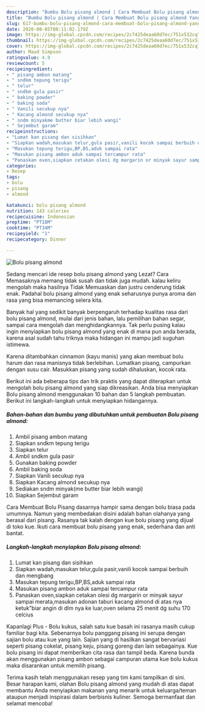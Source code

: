 ```yaml
---
description: "Bumbu Bolu pisang almond | Cara Membuat Bolu pisang almond Yang Sedap"
title: "Bumbu Bolu pisang almond | Cara Membuat Bolu pisang almond Yang Sedap"
slug: 617-bumbu-bolu-pisang-almond-cara-membuat-bolu-pisang-almond-yang-sedap
date: 2020-08-05T00:11:02.179Z
image: https://img-global.cpcdn.com/recipes/2c7425deaa60d7ec/751x532cq70/bolu-pisang-almond-foto-resep-utama.jpg
thumbnail: https://img-global.cpcdn.com/recipes/2c7425deaa60d7ec/751x532cq70/bolu-pisang-almond-foto-resep-utama.jpg
cover: https://img-global.cpcdn.com/recipes/2c7425deaa60d7ec/751x532cq70/bolu-pisang-almond-foto-resep-utama.jpg
author: Maud Simpson
ratingvalue: 4.9
reviewcount: 5
recipeingredient:
- " pisang ambon matang"
- " sndkm tepung terigu"
- " telur"
- " sndkm gula pasir"
- " baking powder"
- " baking soda"
- " Vanili secukup nya"
- " Kacang almond secukup nya"
- " sndm minyakme butter biar lebih wangi"
- " Sejembut garam"
recipeinstructions:
- "Lumat kan pisang dan sisihkan"
- "Siapkan wadah,masukan telur,gula pasir,vanili kocok sampai berbuih dan mengbang"
- "Masukan tepung terigu,BP,BS,aduk sampai rata"
- "Masukan pisang ambon aduk sampai tercampur rata"
- "Panaskan oven,siapkan cetakan olesi dg margarin or minyak sayur sampai merata,masukan adonan taburi kacang almond di atas nya ketuk”biar angin di dlm nya ke luar,oven selama 25 menit dg suhu 170 celcius"
categories:
- Resep
tags:
- bolu
- pisang
- almond

katakunci: bolu pisang almond 
nutrition: 143 calories
recipecuisine: Indonesian
preptime: "PT18M"
cooktime: "PT34M"
recipeyield: "1"
recipecategory: Dinner

---
```



![Bolu pisang almond](https://img-global.cpcdn.com/recipes/2c7425deaa60d7ec/751x532cq70/bolu-pisang-almond-foto-resep-utama.jpg)

Sedang mencari ide resep bolu pisang almond yang Lezat? Cara Memasaknya memang tidak susah dan tidak juga mudah. kalau keliru mengolah maka hasilnya Tidak Memuaskan dan justru cenderung tidak enak. Padahal bolu pisang almond yang enak seharusnya punya aroma dan rasa yang bisa memancing selera kita.

Banyak hal yang sedikit banyak berpengaruh terhadap kualitas rasa dari bolu pisang almond, mulai dari jenis bahan, lalu pemilihan bahan segar, sampai cara mengolah dan menghidangkannya. Tak perlu pusing kalau ingin menyiapkan bolu pisang almond yang enak di mana pun anda berada, karena asal sudah tahu triknya maka hidangan ini mampu jadi suguhan istimewa.

Karena ditambahkan cinnamon (kayu manis) yang akan membuat bolu harum dan rasa manisnya tidak berlebihan. Lumatkan pisang, campurkan dengan susu cair. Masukkan pisang yang sudah dihaluskan, kocok rata.


Berikut ini ada beberapa tips dan trik praktis yang dapat diterapkan untuk mengolah bolu pisang almond yang siap dikreasikan. Anda bisa menyiapkan Bolu pisang almond menggunakan 10 bahan dan 5 langkah pembuatan. Berikut ini langkah-langkah untuk menyiapkan hidangannya.

<!--inarticleads1-->

##### Bahan-bahan dan bumbu yang dibutuhkan untuk pembuatan Bolu pisang almond:

1. Ambil  pisang ambon matang
1. Siapkan  sndkm tepung terigu
1. Siapkan  telur
1. Ambil  sndkm gula pasir
1. Gunakan  baking powder
1. Ambil  baking soda
1. Siapkan  Vanili secukup nya
1. Siapkan  Kacang almond secukup nya
1. Sediakan  sndm minyak(me butter biar lebih wangi)
1. Siapkan  Sejembut garam


Cara Membuat Bolu Pisang dasarnya hampir sama dengan bolu biasa pada umumnya. Namun yang membedakan disini adalah bahan olahanya yang berasal dari pisang. Rasanya tak kalah dengan kue bolu pisang yang dijual di toko kue. Ikuti cara membuat bolu pisang yang enak, sederhana dan anti bantat. 

<!--inarticleads2-->

##### Langkah-langkah menyiapkan Bolu pisang almond:

1. Lumat kan pisang dan sisihkan
1. Siapkan wadah,masukan telur,gula pasir,vanili kocok sampai berbuih dan mengbang
1. Masukan tepung terigu,BP,BS,aduk sampai rata
1. Masukan pisang ambon aduk sampai tercampur rata
1. Panaskan oven,siapkan cetakan olesi dg margarin or minyak sayur sampai merata,masukan adonan taburi kacang almond di atas nya ketuk”biar angin di dlm nya ke luar,oven selama 25 menit dg suhu 170 celcius


Kapanlagi Plus - Bolu kukus, salah satu kue basah ini rasanya masih cukup familiar bagi kita. Sebenarnya bolu panggang pisang ini serupa dengan sajian bolu atau kue yang lain. Sajian yang di hasilkan sangat bervariasi seperti pisang cokelat, pisang keju, pisang goreng dan lain sebagainya. Kue bolu pisang ini dapat memberikan cita rasa dan tampil beda. Karena bunda akan menggunakan pisang ambon sebagai campuran utama kue bolu kukus maka disarankan untuk memilih pisang. 

Terima kasih telah menggunakan resep yang tim kami tampilkan di sini. Besar harapan kami, olahan Bolu pisang almond yang mudah di atas dapat membantu Anda menyiapkan makanan yang menarik untuk keluarga/teman ataupun menjadi inspirasi dalam berbisnis kuliner. Semoga bermanfaat dan selamat mencoba!
